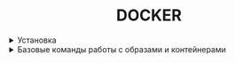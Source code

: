 <div style="text-align: center">
    <h1>DOCKER</h1>
</div>


<details> 
    <summary>Установка</summary>

1. Скачиваем и устанавдиваем [докер](https://www.docker.com/) 
2. После нужно установить [WLS](https://docs.docker.com/desktop/setup/install/windows-install/) `wsl --install`
3. в Bios для AMD включить виртуализацию Advance -> SVM Mode
</details>

<details> 
    <summary>Базовые команды работы с образами и контейнерами</summary>

*        Всместо <имя конейнера> удобнее использовать <ID образа>
* `docker run --help` - посмотреть команды , разные флаги
* `docker images` - список образов
* `docker pull <имя образа>` - скачать образ
* `docker run <имя образа>` - запустить/создать контейнер по стандарту применяется TAG (<имя образа>:<TAG>)
* `docker run <имя образа>:<TAG>` - как и вариант выше, запустить/создать контейнер с рандомным именем
* `docker run --name <имя конейнера>:<TAG>` - запустить/создать контейнер с заданным именем
* `docker run --rm <имя образа>:<TAG>` - запустить/создать контейнер с удалением после завершения
* `docker ps` - список запущенных контейнеров
* `docker ps -a` - весь список контейнеров
* `docker start <имя конейнера>` - запустить уже созданный контейнер
* `docker start -i <имя конейнера>` - запустить уже созданный контейнер в интерактивном режиме(выводит в терминал)
* `docker start -t <имя конейнера>` - -t (или --attach): Этот флаг указывает Docker подключиться к терминалу контейнера
  после его запуска. Это позволяет вам взаимодействовать с контейнером в интерактивном режиме, как если бы вы запускали
  его с помощью docker run -it
* `docker start -i -t <имя конейнера>` - комплексная команда для запуска контейнера в интерактивном режиме
* `docker stop <имя конейнера>` - остановить контейнер
* `docker kill <имя конейнера>` - убить контейнер
* `docker rmi <имя образа>` - удалить образ
* `docker rm <имя конейнера>` - удалить контейнер
* `docker container prune` - удалить все неиспользуемые контейнеры

### Примеры 
* `docker run --name test -it python:3.12-alpine`

### Satus
* `Exited (0)`: контейнер завершил работу нормально
* `Exited (137)`: контейнер завершил работу с ошибкой
</details>


